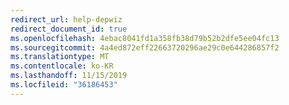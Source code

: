 ```yaml
---
redirect_url: help-depwiz
redirect_document_id: true
ms.openlocfilehash: 4ebac8041fd1a358fb38d79b52b2dfe5ee04fc13
ms.sourcegitcommit: 4a4ed872eff22663720296ae29c0e644286857f2
ms.translationtype: MT
ms.contentlocale: ko-KR
ms.lasthandoff: 11/15/2019
ms.locfileid: "36186453"
---
```


